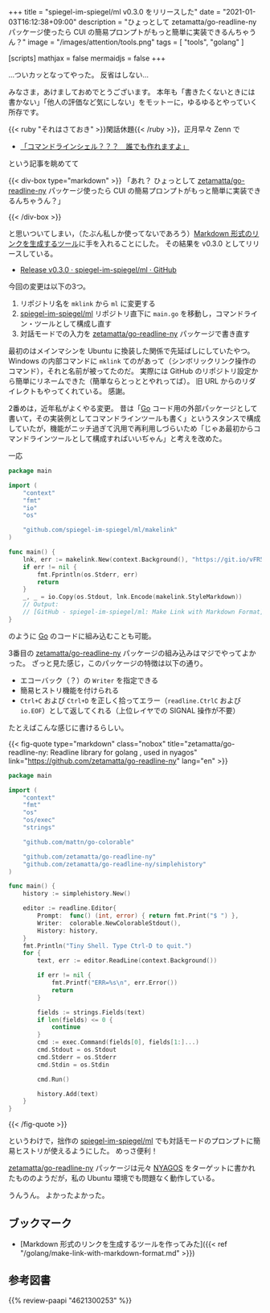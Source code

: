 +++
title = "spiegel-im-spiegel/ml v0.3.0 をリリースした"
date =  "2021-01-03T16:12:38+09:00"
description = "ひょっとして zetamatta/go-readline-ny パッケージ使ったら CUI の簡易プロンプトがもっと簡単に実装できるんちゃうん？"
image = "/images/attention/tools.png"
tags  = [ "tools", "golang" ]

[scripts]
  mathjax = false
  mermaidjs = false
+++

...ついカッとなってやった。
反省はしない...

みなさま，あけましておめでとうございます。
本年も「書きたくないときには書かない」「他人の評価など気にしない」をモットーに，ゆるゆるとやっていく所存です。

{{< ruby "それはさておき" >}}閑話休題{{< /ruby >}}，正月早々 Zenn で

- [「コマンドラインシェル？？？　誰でも作れますよ」](https://zenn.dev/zetamatta/articles/d7b76ff6535d7d)

という記事を眺めてて

{{< div-box type="markdown" >}}
「あれ？ ひょっとして [zetamatta/go-readline-ny][go-readline-ny] パッケージ使ったら CUI の簡易プロンプトがもっと簡単に実装できるんちゃうん？」

[go-readline-ny]: https://github.com/zetamatta/go-readline-ny "zetamatta/go-readline-ny: Readline library for golang , used in nyagos"
{{< /div-box >}}

と思いついてしまい，（たぶん私しか使ってないであろう）[Markdown 形式のリンクを生成するツール][ml]に手を入れることにした。
その結果を v0.3.0 としてリリースしている。

- [Release v0.3.0 · spiegel-im-spiegel/ml · GitHub](https://github.com/spiegel-im-spiegel/ml/releases/tag/v0.3.0)

今回の変更は以下の3つ。
 
1. リポジトリ名を `mklink` から `ml` に変更する
2. [spiegel-im-spiegel/ml][ml] リポジトリ直下に `main.go` を移動し，コマンドライン・ツールとして構成し直す
3. 対話モードでの入力を [zetamatta/go-readline-ny][go-readline-ny] パッケージで書き直す

最初のはメインマシンを Ubuntu に換装した関係で先延ばしにしていたやつ。
Windows の内部コマンドに `mklink` てのがあって（シンボリックリンク操作のコマンド），それと名前が被ってたのだ。
実際には GitHub のリポジトリ設定から簡単にリネームできた（簡単ならとっととやれってば）。
旧 URL からのリダイレクトもやってくれている。
感謝。

2番めは，近年私がよくやる変更。
昔は「[Go] コード用の外部パッケージとして書いて，その実装例としてコマンドラインツールも書く」というスタンスで構成していたが，機能がニッチ過ぎて汎用で再利用しづらいため「じゃあ最初からコマンドラインツールとして構成すればいいぢゃん」と考えを改めた。

一応

```go
package main

import (
    "context"
    "fmt"
    "io"
    "os"

    "github.com/spiegel-im-spiegel/ml/makelink"
)

func main() {
    lnk, err := makelink.New(context.Background(), "https://git.io/vFR5M")
    if err != nil {
        fmt.Fprintln(os.Stderr, err)
        return
    }
    _, _ = io.Copy(os.Stdout, lnk.Encode(makelink.StyleMarkdown))
    // Output:
    // [GitHub - spiegel-im-spiegel/ml: Make Link with Markdown Format](https://github.com/spiegel-im-spiegel/ml)
}
```

のように [Go] のコードに組み込むことも可能。

3番目の [zetamatta/go-readline-ny][go-readline-ny] パッケージの組み込みはマジでやってよかった。
ざっと見た感じ，このパッケージの特徴は以下の通り。

- エコーバック（？）の `Writer` を指定できる
- 簡易ヒストリ機能を付けられる
- `Ctrl+C` および `Ctrl+D` を正しく拾ってエラー（`readline.CtrlC` および `io.EOF`）として返してくれる（上位レイヤでの SIGNAL 操作が不要）

たとえばこんな感じに書けるらしい。

{{< fig-quote type="markdown" class="nobox" title="zetamatta/go-readline-ny: Readline library for golang , used in nyagos" link="https://github.com/zetamatta/go-readline-ny" lang="en" >}}
```go
package main

import (
    "context"
    "fmt"
    "os"
    "os/exec"
    "strings"

    "github.com/mattn/go-colorable"

    "github.com/zetamatta/go-readline-ny"
    "github.com/zetamatta/go-readline-ny/simplehistory"
)

func main() {
    history := simplehistory.New()

    editor := readline.Editor{
        Prompt:  func() (int, error) { return fmt.Print("$ ") },
        Writer:  colorable.NewColorableStdout(),
        History: history,
    }
    fmt.Println("Tiny Shell. Type Ctrl-D to quit.")
    for {
        text, err := editor.ReadLine(context.Background())

        if err != nil {
            fmt.Printf("ERR=%s\n", err.Error())
            return
        }

        fields := strings.Fields(text)
        if len(fields) <= 0 {
            continue
        }
        cmd := exec.Command(fields[0], fields[1:]...)
        cmd.Stdout = os.Stdout
        cmd.Stderr = os.Stderr
        cmd.Stdin = os.Stdin

        cmd.Run()

        history.Add(text)
    }
}
```
{{< /fig-quote >}}

というわけで，拙作の [spiegel-im-spiegel/ml][ml] でも対話モードのプロンプトに簡易ヒストリが使えるようにした。
めっさ便利！

[zetamatta/go-readline-ny][go-readline-ny] パッケージは元々 [NYAGOS] をターゲットに書かれたもののようだが，私の Ubuntu 環境でも問題なく動作している。

うんうん。
よかったよかった。

## ブックマーク

- [Markdown 形式のリンクを生成するツールを作ってみた]({{< ref "/golang/make-link-with-markdown-format.md" >}})

[Go]: https://golang.org/ "The Go Programming Language"
[ml]: https://github.com/spiegel-im-spiegel/ml "spiegel-im-spiegel/ml: Make Link with Markdown Format"
[go-readline-ny]: https://github.com/zetamatta/go-readline-ny "zetamatta/go-readline-ny: Readline library for golang , used in nyagos"
[NYAGOS]: https://github.com/zetamatta/nyagos "zetamatta/nyagos: NYAGOS - The hybrid Commandline Shell betweeeeeeen UNIX & DOS"

## 参考図書

{{% review-paapi "4621300253" %}} <!-- プログラミング言語Go -->
